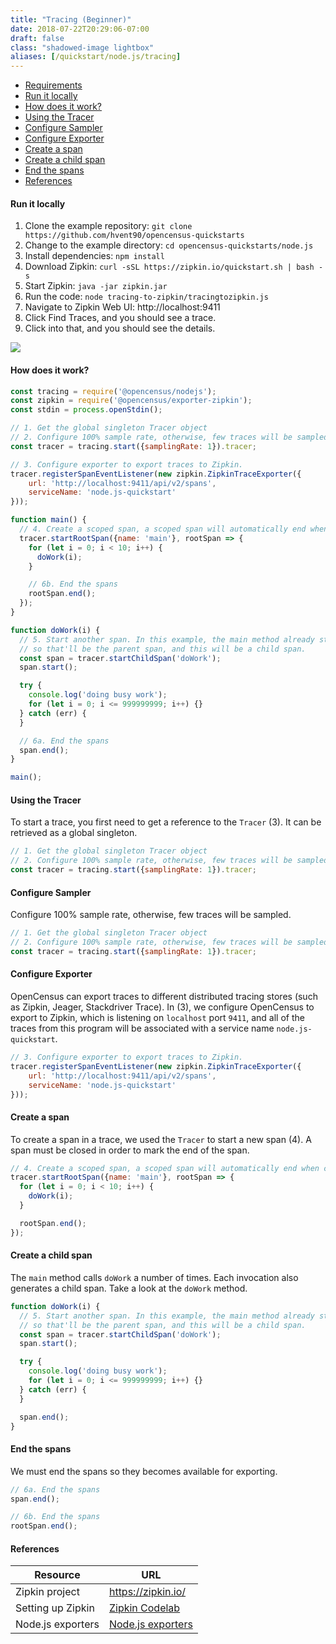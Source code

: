 ```yaml
---
title: "Tracing (Beginner)"
date: 2018-07-22T20:29:06-07:00
draft: false
class: "shadowed-image lightbox"
aliases: [/quickstart/node.js/tracing]
---
```


- [Requirements](#requirements)
- [Run it locally](#run-it-locally)
- [How does it work?](#how-does-it-work?)
- [Using the Tracer](#using-the-tracer)
- [Configure Sampler](#configure-sampler)
- [Configure Exporter](#configure-exporter)
- [Create a span](#create-a-span)
- [Create a child span](#create-a-child-span)
- [End the spans](#end-the-spans)
- [References](#references)

#### Run it locally
1. Clone the example repository: `git clone https://github.com/hvent90/opencensus-quickstarts`
2. Change to the example directory: `cd opencensus-quickstarts/node.js`
3. Install dependencies: `npm install`
4. Download Zipkin: `curl -sSL https://zipkin.io/quickstart.sh | bash -s`
5. Start Zipkin: `java -jar zipkin.jar`
6. Run the code: `node tracing-to-zipkin/tracingtozipkin.js`
7. Navigate to Zipkin Web UI: http://localhost:9411
8. Click Find Traces, and you should see a trace.
9. Click into that, and you should see the details.

![](/images/node-tracing-zipkin.png)

#### How does it work?
```js
const tracing = require('@opencensus/nodejs');
const zipkin = require('@opencensus/exporter-zipkin');
const stdin = process.openStdin();

// 1. Get the global singleton Tracer object
// 2. Configure 100% sample rate, otherwise, few traces will be sampled.
const tracer = tracing.start({samplingRate: 1}).tracer;

// 3. Configure exporter to export traces to Zipkin.
tracer.registerSpanEventListener(new zipkin.ZipkinTraceExporter({
    url: 'http://localhost:9411/api/v2/spans',
    serviceName: 'node.js-quickstart'
}));

function main() {
  // 4. Create a scoped span, a scoped span will automatically end when closed.
  tracer.startRootSpan({name: 'main'}, rootSpan => {
    for (let i = 0; i < 10; i++) {
      doWork(i);
    }

    // 6b. End the spans
    rootSpan.end();
  });
}

function doWork(i) {
  // 5. Start another span. In this example, the main method already started a span,
  // so that'll be the parent span, and this will be a child span.
  const span = tracer.startChildSpan('doWork');
  span.start();

  try {
    console.log('doing busy work');
    for (let i = 0; i <= 999999999; i++) {}
  } catch (err) {
  }

  // 6a. End the spans
  span.end();
}

main();
```

#### Using the Tracer
To start a trace, you first need to get a reference to the `Tracer` (3). It can be retrieved as a global singleton.
```js
// 1. Get the global singleton Tracer object
// 2. Configure 100% sample rate, otherwise, few traces will be sampled.
const tracer = tracing.start({samplingRate: 1}).tracer;
```

#### Configure Sampler
Configure 100% sample rate, otherwise, few traces will be sampled.
```js
// 1. Get the global singleton Tracer object
// 2. Configure 100% sample rate, otherwise, few traces will be sampled.
const tracer = tracing.start({samplingRate: 1}).tracer;
```

#### Configure Exporter
OpenCensus can export traces to different distributed tracing stores (such as Zipkin, Jeager, Stackdriver Trace). In (3), we configure OpenCensus to export to Zipkin, which is listening on `localhost` port `9411`, and all of the traces from this program will be associated with a service name `node.js-quickstart`.
```js
// 3. Configure exporter to export traces to Zipkin.
tracer.registerSpanEventListener(new zipkin.ZipkinTraceExporter({
    url: 'http://localhost:9411/api/v2/spans',
    serviceName: 'node.js-quickstart'
}));
```

#### Create a span
To create a span in a trace, we used the `Tracer` to start a new span (4). A span must be closed in order to mark the end of the span.
```js
// 4. Create a scoped span, a scoped span will automatically end when closed.
tracer.startRootSpan({name: 'main'}, rootSpan => {
  for (let i = 0; i < 10; i++) {
    doWork(i);
  }

  rootSpan.end();
});
```

#### Create a child span
The `main` method calls `doWork` a number of times. Each invocation also generates a child span. Take a look at the `doWork` method.
```js
function doWork(i) {
  // 5. Start another span. In this example, the main method already started a span,
  // so that'll be the parent span, and this will be a child span.
  const span = tracer.startChildSpan('doWork');
  span.start();

  try {
    console.log('doing busy work');
    for (let i = 0; i <= 999999999; i++) {}
  } catch (err) {
  }

  span.end();
}
```

#### End the spans
We must end the spans so they becomes available for exporting.
```js
// 6a. End the spans
span.end();

// 6b. End the spans
rootSpan.end();
```

#### References

Resource|URL
---|---
Zipkin project|https://zipkin.io/
Setting up Zipkin|[Zipkin Codelab](/codelabs/zipkin)
Node.js exporters|[Node.js exporters](/guides/exporters/supported-exporters/node.js)
